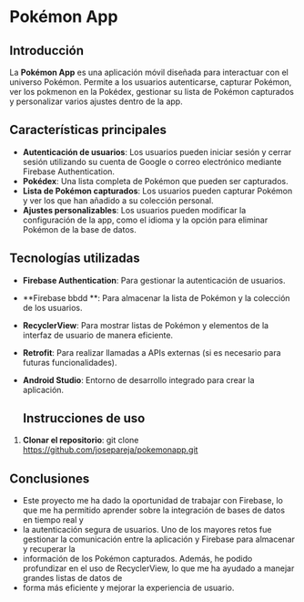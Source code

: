 # Pokémon App

## Introducción

La **Pokémon App** es una aplicación móvil diseñada para interactuar con el universo Pokémon. Permite a los usuarios autenticarse, capturar Pokémon, ver los pokmenon en la Pokédex, gestionar su lista de Pokémon capturados y personalizar varios ajustes dentro de la app. 

## Características principales

- **Autenticación de usuarios**: Los usuarios pueden iniciar sesión y cerrar sesión utilizando su cuenta de Google o correo electrónico mediante Firebase Authentication.
- **Pokédex**: Una lista completa de Pokémon que pueden ser capturados.
- **Lista de Pokémon capturados**: Los usuarios pueden capturar Pokémon y ver los que han añadido a su colección personal.
- **Ajustes personalizables**: Los usuarios pueden modificar la configuración de la app, como el idioma y la opción para eliminar Pokémon de la base de datos.

## Tecnologías utilizadas

- **Firebase Authentication**: Para gestionar la autenticación de usuarios.
- **Firebase bbdd **: Para almacenar la lista de Pokémon y la colección de los usuarios.
- **RecyclerView**: Para mostrar listas de Pokémon y elementos de la interfaz de usuario de manera eficiente.
- **Retrofit**: Para realizar llamadas a APIs externas (si es necesario para futuras funcionalidades).
- **Android Studio**: Entorno de desarrollo integrado para crear la aplicación.

  ## Instrucciones de uso

1. **Clonar el repositorio**:
   git clone https://github.com/josepareja/pokemonapp.git

## Conclusiones
  - Este proyecto me ha dado la oportunidad de trabajar con Firebase, lo que me ha permitido aprender sobre la integración de bases de datos en tiempo real y 
  - la autenticación segura de usuarios. Uno de los mayores retos fue gestionar la comunicación entre la aplicación y Firebase para almacenar y recuperar la
  - información de los Pokémon capturados. Además, he podido profundizar en el uso de RecyclerView, lo que me ha ayudado a manejar grandes listas de datos de 
  - forma más eficiente y mejorar la experiencia de usuario.
